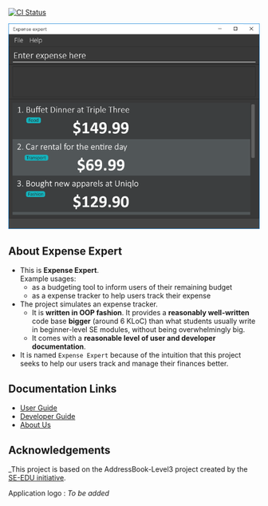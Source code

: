 [![CI Status](https://github.com/AY2122S2-CS2103T-W09-3/tp/workflows/Java%20CI/badge.svg)](https://github.com/AY2122S2-CS2103T-W09-3/tp/actions)

![Ui](docs/images/Ui.png)

## About Expense Expert

- This is **Expense Expert**.<br>
  Example usages:
  - as a budgeting tool to inform users of their remaining budget
  - as a expense tracker to help users track their expense
- The project simulates an expense tracker.
  - It is **written in OOP fashion**. It provides a **reasonably well-written** code base **bigger** (around 6 KLoC) than what students usually write in beginner-level SE modules, without being overwhelmingly big.
  - It comes with a **reasonable level of user and developer documentation**.
- It is named `Expense Expert` because of the intuition that this project seeks to help our users track and manage their finances better.

## Documentation Links

* [User Guide](docs/UserGuide.md)
* [Developer Guide](docs/DeveloperGuide.md)
* [About Us](docs/AboutUs.md)

## Acknowledgements

_This project is based on the AddressBook-Level3 project created by the [SE-EDU initiative](https://se-education.org).

Application logo : _To be added_
